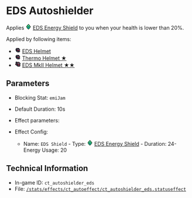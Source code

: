 # EDS Autoshielder

Applies <img src="https://raw.githubusercontent.com/Ceterai/Enternia/main/stats/effects/ct_energy_shield/ct_static_shield.png" alt="EDS Energy Shield icon" loading="lazy" height=16px width="auto" /> [EDS Energy Shield](https://ceterai.github.io/MyEnternia/Wiki/EDSEnergyShield) to you when your health is lower than 20%.

Applied by following items:

- <img src="https://raw.githubusercontent.com/Ceterai/Enternia/main/items/armors/alta/tier5/eds/helmet/icon.png" alt="EDS Helmet icon" loading="lazy" height=16px width="auto" /> [EDS Helmet](https://ceterai.github.io/MyEnternia/Wiki/EDSHelmet)
- <img src="https://raw.githubusercontent.com/Ceterai/Enternia/main/items/armors/alta/tier5/eds/helmet/icon.png" alt="Thermo Helmet ★ icon" loading="lazy" height=16px width="auto" /> [Thermo Helmet ★](https://ceterai.github.io/MyEnternia/Wiki/ThermoHelmet)
- <img src="https://raw.githubusercontent.com/Ceterai/Enternia/main/items/armors/alta/tier5/eds/helmet_mk2/icon.png" alt="EDS MkII Helmet ★★ icon" loading="lazy" height=16px width="auto" /> [EDS MkII Helmet ★★](https://ceterai.github.io/MyEnternia/Wiki/EDSMkIIHelmet)

## Parameters

- Blocking Stat: `emiJam`
- Default Duration: 10s
- Effect parameters: 

- Effect Config: 

  - Name: `EDS Shield`  - Type: <img src="https://raw.githubusercontent.com/Ceterai/Enternia/main/stats/effects/ct_energy_shield/ct_static_shield.png" alt="EDS Energy Shield icon" loading="lazy" height=16px width="auto" /> [EDS Energy Shield](https://ceterai.github.io/MyEnternia/Wiki/EDSEnergyShield)  - Duration: 24- Energy Usage: 20

## Technical Information

- In-game ID: `ct_autoshielder_eds`
- File: [`/stats/effects/ct_autoeffect/ct_autoshielder_eds.statuseffect`](https://github.com/Ceterai/Enternia/blob/main/stats/effects/ct_autoeffect/ct_autoshielder_eds.statuseffect)
